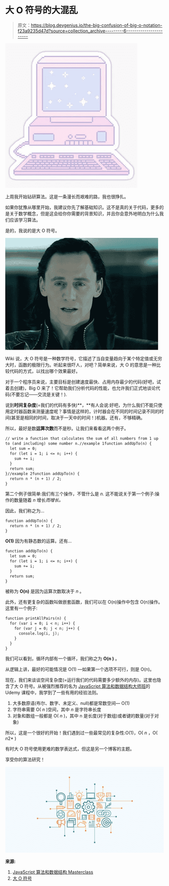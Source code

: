 # 大 O 符号的大混乱

> 原文：<https://blog.devgenius.io/the-big-confusion-of-big-o-notation-f23a9235d47d?source=collection_archive---------6----------------------->

![](img/0d4dba53b9215a9d275fdb3b043e121f.png)

上周我开始钻研算法。这是一条漫长而艰难的路，我也很挣扎。

如果你犹豫从哪里开始，我建议你先了解基础知识。这不是真的关于代码，更多的是关于数学概念，但是这会给你你需要的背景知识，并且你会意外地明白为什么我们应该学习算法。

是的，我说的是大 O 符号。

![](img/3755a25cf5383eb736f298464bbd6b93.png)

Wiki 说，大 O 符号是一种数学符号，它描述了当自变量趋向于某个特定值或无穷大时，函数的极限行为。听起来很吓人，对吧？简单来说，大 O 的意思是一种比较代码的方式，以找出哪个效果最好。

对于一个程序员来说，主要目标是创建速度最快、占用内存最少的代码(好吧，试着去创建)，Big O 来了！它帮助我们分析代码的性能，也允许我们正式地谈论代码(不要忘记——交流是关键！).

说到**时间复杂度**(=我们的代码有多快)**，**有人会说:好吧，为什么我们不能只使用定时器函数来测量速度呢？事情是这样的，计时器会在不同的时间记录不同的时间(甚至是相同的时间，取决于一天中的时间！)机器。还有，不够精确。

所以，最好是数**运算次数**而不是秒。让我们来看看这两个例子。

```
// write a function that calculates the sum of all numbers from 1 up to (and including) some number n.//example 1function addUpTo(n) {
  let sum = 0;
  for (let i = 1; i <= n; i++) {
    sum += i;
  }
  return sum;
}//example 2function addUpTo(n) {
  return n * (n + 1) / 2;
}
```

第二个例子很简单:我们有三个操作，不管什么是 *n.* 这不能说关于第一个例子:操作的数量随着 *n* 增长*而增长。*

因此，我们称之为…

```
function addUpTo(n) {
  return n * (n + 1) / 2;
}
```

**O(1)** 因为有静态数的运算。还有…

```
function addUpTo(n) {
  let sum = 0;
  for (let i = 1; i <= n; i++) {
    sum += i;
  }
  return sum;
}
```

被称为 **O(n)** 是因为运算次数取决于 *n* 。

此外，还有更复杂的函数叫做嵌套函数，我们可以在 O(n)操作中包含 O(n)操作。这里有一个例子:

```
function printAllPairs(n) {
  for (var i = 0; i < n; i++) {
    for (var j = 0; j < n; j++) {
      console.log(i, j);
    }
  }
}
```

我们可以看到，循环内部有一个循环，我们称之为 **O(n )** 。

从逻辑上讲，最好的可能情况是 O(1) —如果第一个选项不可行，则是 O(n)。

现在，我们来谈谈空间复杂度(=运行我们的代码需要多少额外的内存)。这里也隐含了大 O 符号。从被强烈推荐的名为 [JavaScript 算法和数据结构大师班](https://www.udemy.com/course/js-algorithms-and-data-structures-masterclass/)的 Udemy 课程中，我学到了一些有用的经验法则。

1.  大多数原语(布尔、数字、未定义、null)都是常数空间— O(1)
2.  字符串需要 O( *n* )空间，其中 *n* 是字符串长度
3.  对象和数组一般都是 O( *n* )，其中 n 是长度(对于数组)或者键的数量(对于对象)

所以，这是一个很好的开始！我们遇到过一些最常见的复杂性:O(1)，O( *n* ，O( *n*2* )

有时大 O 符号使用更难的数学表达式，但这是另一个博客的主题。

享受你的算法研究！

![](img/fab15ffd45de6d40a535ee7da4390319.png)

**来源:**

1.  [JavaScript 算法和数据结构 Masterclass](https://www.udemy.com/course/js-algorithms-and-data-structures-masterclass/)
2.  [大 O 符号](https://en.wikipedia.org/wiki/Big_O_notation)